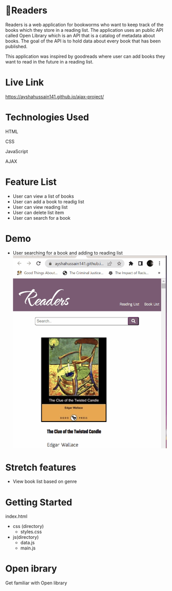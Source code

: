 # 📖Readers

Readers is a web application for bookworms who want to keep track of the books which they store in a reading list. The application uses an public API called Open Library which is an API that is a catalog of metadata about books. The goal of the API is to hold data about every book that has been published.

This application was inspired by goodreads where user can add books they want to read in the future in a reading list.

# Live Link
https://ayshahussain141.github.io/ajax-project/
# Technologies Used
HTML

CSS

JavaScript

AJAX

# Feature List
* User can view a list of books
* User can add a book to readig list
* User can view reading list
* User can delete list item
* User can search for a book

# Demo
* User searching for a book and adding to reading list
![Demo](images/Demo.gif)

# Stretch features
* View book list based on genre

# Getting Started
index.html
* css (directory)
  * styles.css
* js(directory)
  * data.js
  * main.js

# Open ibrary
Get familiar with Open library
